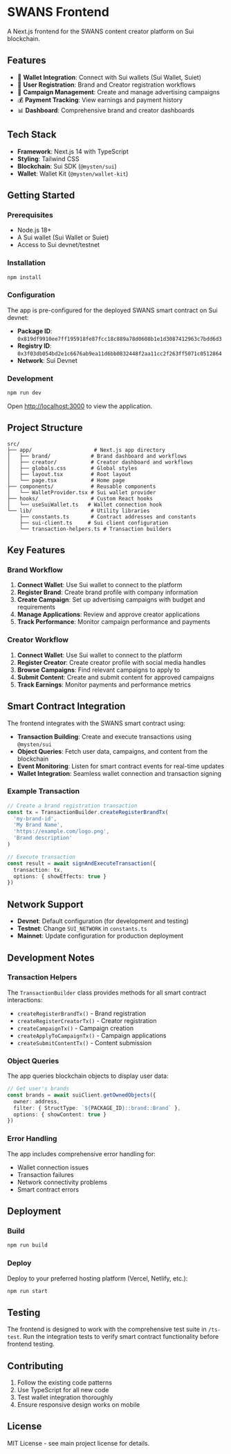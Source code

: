 # SWANS Frontend

A Next.js frontend for the SWANS content creator platform on Sui blockchain.

## Features

- 🔗 **Wallet Integration**: Connect with Sui wallets (Sui Wallet, Suiet)
- 👤 **User Registration**: Brand and Creator registration workflows
- 📝 **Campaign Management**: Create and manage advertising campaigns
- 💰 **Payment Tracking**: View earnings and payment history
- 📊 **Dashboard**: Comprehensive brand and creator dashboards

## Tech Stack

- **Framework**: Next.js 14 with TypeScript
- **Styling**: Tailwind CSS
- **Blockchain**: Sui SDK (`@mysten/sui`)
- **Wallet**: Wallet Kit (`@mysten/wallet-kit`)

## Getting Started

### Prerequisites

- Node.js 18+
- A Sui wallet (Sui Wallet or Suiet)
- Access to Sui devnet/testnet

### Installation

```bash
npm install
```

### Configuration

The app is pre-configured for the deployed SWANS smart contract on Sui devnet:

- **Package ID**: `0x819df9910ee7ff195918fe87fcc18c889a78d0608b1e1d3087412963c7bdd6d3`
- **Registry ID**: `0x3f03db054bd2e1c6676ab9ea11d6bb0832448f2aa11cc2f263ff5071c0512864`
- **Network**: Sui Devnet

### Development

```bash
npm run dev
```

Open [http://localhost:3000](http://localhost:3000) to view the application.

## Project Structure

```
src/
├── app/                    # Next.js app directory
│   ├── brand/             # Brand dashboard and workflows
│   ├── creator/           # Creator dashboard and workflows
│   ├── globals.css        # Global styles
│   ├── layout.tsx         # Root layout
│   └── page.tsx           # Home page
├── components/            # Reusable components
│   └── WalletProvider.tsx # Sui wallet provider
├── hooks/                 # Custom React hooks
│   └── useSuiWallet.ts   # Wallet connection hook
└── lib/                   # Utility libraries
    ├── constants.ts       # Contract addresses and constants
    ├── sui-client.ts     # Sui client configuration
    └── transaction-helpers.ts # Transaction builders
```

## Key Features

### Brand Workflow

1. **Connect Wallet**: Use Sui wallet to connect to the platform
2. **Register Brand**: Create brand profile with company information
3. **Create Campaign**: Set up advertising campaigns with budget and requirements
4. **Manage Applications**: Review and approve creator applications
5. **Track Performance**: Monitor campaign performance and payments

### Creator Workflow

1. **Connect Wallet**: Use Sui wallet to connect to the platform
2. **Register Creator**: Create creator profile with social media handles
3. **Browse Campaigns**: Find relevant campaigns to apply to
4. **Submit Content**: Create and submit content for approved campaigns
5. **Track Earnings**: Monitor payments and performance metrics

## Smart Contract Integration

The frontend integrates with the SWANS smart contract using:

- **Transaction Building**: Create and execute transactions using `@mysten/sui`
- **Object Queries**: Fetch user data, campaigns, and content from the blockchain
- **Event Monitoring**: Listen for smart contract events for real-time updates
- **Wallet Integration**: Seamless wallet connection and transaction signing

### Example Transaction

```typescript
// Create a brand registration transaction
const tx = TransactionBuilder.createRegisterBrandTx(
  'my-brand-id',
  'My Brand Name',
  'https://example.com/logo.png',
  'Brand description'
)

// Execute transaction
const result = await signAndExecuteTransaction({
  transaction: tx,
  options: { showEffects: true }
})
```

## Network Support

- **Devnet**: Default configuration (for development and testing)
- **Testnet**: Change `SUI_NETWORK` in `constants.ts`
- **Mainnet**: Update configuration for production deployment

## Development Notes

### Transaction Helpers

The `TransactionBuilder` class provides methods for all smart contract interactions:

- `createRegisterBrandTx()` - Brand registration
- `createRegisterCreatorTx()` - Creator registration
- `createCampaignTx()` - Campaign creation
- `createApplyToCampaignTx()` - Campaign applications
- `createSubmitContentTx()` - Content submission

### Object Queries

The app queries blockchain objects to display user data:

```typescript
// Get user's brands
const brands = await suiClient.getOwnedObjects({
  owner: address,
  filter: { StructType: `${PACKAGE_ID}::brand::Brand` },
  options: { showContent: true }
})
```

### Error Handling

The app includes comprehensive error handling for:

- Wallet connection issues
- Transaction failures
- Network connectivity problems
- Smart contract errors

## Deployment

### Build

```bash
npm run build
```

### Deploy

Deploy to your preferred hosting platform (Vercel, Netlify, etc.):

```bash
npm run start
```

## Testing

The frontend is designed to work with the comprehensive test suite in `/ts-test`. Run the integration tests to verify smart contract functionality before frontend testing.

## Contributing

1. Follow the existing code patterns
2. Use TypeScript for all new code
3. Test wallet integration thoroughly
4. Ensure responsive design works on mobile

## License

MIT License - see main project license for details.